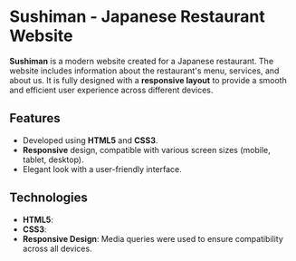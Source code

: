 # Sushiman - Japanese Restaurant Website

**Sushiman** is a modern website created for a Japanese restaurant. The website includes information about the restaurant's menu, services, and about us. It is fully designed with a **responsive layout** to provide a smooth and efficient user experience across different devices.

## Features

- Developed using **HTML5** and **CSS3**.
- **Responsive** design, compatible with various screen sizes (mobile, tablet, desktop).
- Elegant look with a user-friendly interface.

## Technologies

- **HTML5**:
- **CSS3**:
- **Responsive Design**: Media queries were used to ensure compatibility across all devices.


